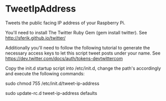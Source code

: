 TweetIpAddress
==============

Tweets the public facing IP address of your Raspberry Pi.

You'll need to install The Twitter Ruby Gem (gem install twitter). See http://sferik.github.io/twitter/

Additionally you'll need to follow the following tutorial to generate the necessary 
access keys to let this script tweet posts under your name. 
See https://dev.twitter.com/docs/auth/tokens-devtwittercom

Copy the init.d startup script into /etc/init.d, change the path's accordingly and execute the following commands:

sudo chmod 755 /etc/init.d/tweet-ip-address

sudo update-rc.d tweet-ip-address defaults
